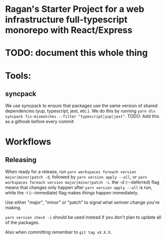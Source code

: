 # Ragan's Starter Project for a web infrastructure full-typescript monorepo with React/Express


# TODO: document this whole thing


# Tools:

## syncpack
We use syncpack to ensure that packages use the same version of shared dependencies (yup, typescript, jest, etc.). We do this by running ```yarn dlx syncpack fix-mismatches --filter "typescript|yup|jest"```. TODO: Add this as a githook before every commit


# Workflows

## Releasing
When ready for a release, run `yarn workspaces foreach version major|minor|patch -d`, followed by `yarn version apply --all`, or `yarn workspaces foreach version major|minor|patch -i`. the -d (--deferred) flag means that changes only happen after `yarn version apply --all` is run, while the -i (--immediate) flag makes things happen immediately.

Use either "major", "minor" or "patch" to signal what semver change you're making.

`yarn version check -i` should be used instead if you don't plan to update all of the packages.

Also when committing remember to `git tag vX.X.X`.
